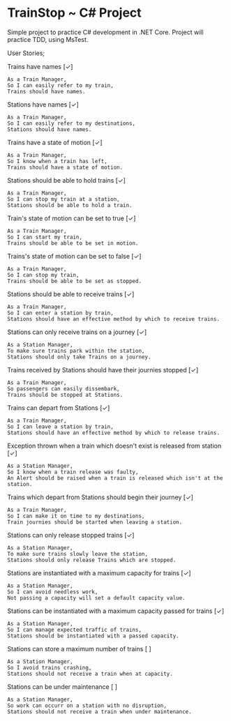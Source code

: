 ﻿# TrainStop ~ C# Project

Simple project to practice C# development in .NET Core. Project will practice TDD, using MsTest.


User Stories;

Trains have names [✓]
```
As a Train Manager,
So I can easily refer to my train,
Trains should have names.
```

Stations have names [✓]
```
As a Train Manager,
So I can easily refer to my destinations,
Stations should have names.
```

Trains have a state of motion [✓]
```
As a Train Manager,
So I know when a train has left,
Trains should have a state of motion.
```

Stations should be able to hold trains [✓]
```
As a Train Manager,
So I can stop my train at a station,
Stations should be able to hold a train.
```

Train's state of motion can be set to true [✓]
```
As a Train Manager,
So I can start my train,
Trains should be able to be set in motion.
```

Trains's state of motion can be set to false [✓]
```
As a Train Manager,
So I can stop my train,
Trains should be able to be set as stopped.
```

Stations should be able to receive trains [✓]
```
As a Train Manager,
So I can enter a station by train,
Stations should have an effective method by which to receive trains.
```

Stations can only receive trains on a journey [✓]
```
As a Station Manager,
To make sure trains park within the station,
Stations should only take Trains on a journey.
```

Trains received by Stations should have their journies stopped [✓]
```
As a Train Manager,
So passengers can easily dissembark,
Trains should be stopped at Stations.
```

Trains can depart from Stations [✓]
```
As a Train Manager,
So I can leave a station by train,
Stations should have an effective method by which to release trains.
```

Exception thrown when a train which doesn't exist is released from station [✓]
```
As a Station Manager,
So I know when a train release was faulty,
An Alert should be raised when a train is released which isn't at the station.
```

Trains which depart from Stations should begin their journey [✓]
```
As a Train Manager,
So I can make it on time to my destinations,
Train journies should be started when leaving a station.
```

Stations can only release stopped trains [✓]
```
As a Station Manager,
To make sure trains slowly leave the station,
Stations should only release Trains which are stopped.
```

Stations are instantiated with a maximum capacity for trains [✓]
```
As a Station Manager,
So I can avoid needless work,
Not passing a capacity will set a default capacity value.
```

Stations can be instantiated with a maximum capacity passed for trains [✓]
```
As a Station Manager,
So I can manage expected traffic of trains,
Stations should be instantiated with a passed capacity.
```

Stations can store a maximum number of trains [ ]
```
As a Station Manager,
So I avoid trains crashing,
Stations should not receive a train when at capacity.
```

Stations can be under maintenance [ ]
```
As a Station Manager,
So work can occurr on a station with no disruption,
Stations should not receive a train when under maintenance.
```